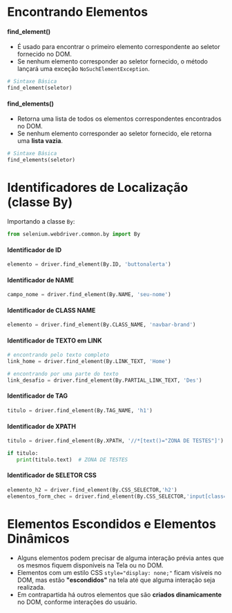 # Encontrando Elementos


#### find_element() 

- É usado para encontrar o primeiro elemento correspondente ao seletor fornecido no DOM.
- Se nenhum elemento corresponder ao seletor fornecido, o método lançará uma exceção ``NoSuchElementException``.

```python
# Sintaxe Básica
find_element(seletor)
```

#### find_elements()

- Retorna uma lista de todos os elementos correspondentes encontrados no DOM.
- Se nenhum elemento corresponder ao seletor fornecido, ele retorna uma **lista vazia**. 

```python
# Sintaxe Básica
find_elements(seletor)
```


# Identificadores de Localização (classe By)


Importando a classe ``By``:
```python
from selenium.webdriver.common.by import By
```


#### Identificador de ID
```python
elemento = driver.find_element(By.ID, 'buttonalerta')
```


#### Identificador de NAME
```python
campo_nome = driver.find_element(By.NAME, 'seu-nome')
```


#### Identificador de CLASS NAME
```python
elemento = driver.find_element(By.CLASS_NAME, 'navbar-brand')
```


#### Identificador de TEXTO em LINK
```python
# encontrando pelo texto completo
link_home = driver.find_element(By.LINK_TEXT, 'Home')

# encontrando por uma parte do texto
link_desafio = driver.find_element(By.PARTIAL_LINK_TEXT, 'Des')
```


#### Identificador de TAG
```python
titulo = driver.find_element(By.TAG_NAME, 'h1')
```


#### Identificador de XPATH
```python
titulo = driver.find_element(By.XPATH, '//*[text()="ZONA DE TESTES"]')

if titulo:
   print(titulo.text)  # ZONA DE TESTES
```


#### Identificador de SELETOR CSS
```python
elemento_h2 = driver.find_element(By.CSS_SELECTOR,'h2')
elementos_form_chec = driver.find_element(By.CSS_SELECTOR,'input[class="form-check-input"]')
```


# Elementos Escondidos e Elementos Dinâmicos


- Alguns elementos podem precisar de alguma interação prévia antes que os mesmos fiquem disponíveis na Tela ou no DOM.
- Elementos com um estilo CSS `style="display: none;"` ficam visíveis no DOM, mas estão **"escondidos"** na tela até que alguma interação seja realizada.
- Em contrapartida há outros elementos que são **criados dinamicamente** no DOM, conforme interações do usuário. 